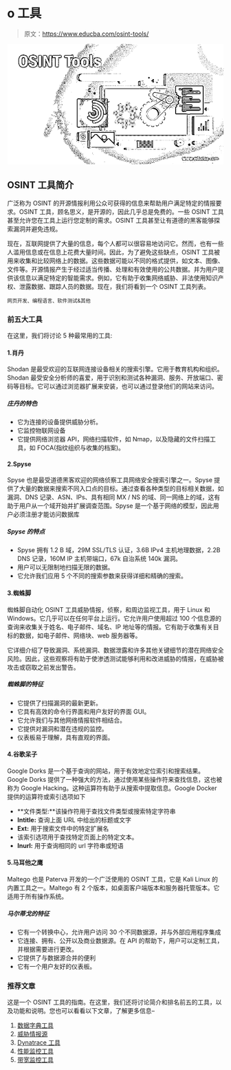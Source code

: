 # o 工具

> 原文：<https://www.educba.com/osint-tools/>

![OSINT Tools](img/8a4e0d9fed7b6952ce811d47fd9939f5.png)



## OSINT 工具简介

广泛称为 OSINT 的开源情报利用公众可获得的信息来帮助用户满足特定的情报要求。OSINT 工具，顾名思义，是开源的，因此几乎总是免费的。一些 OSINT 工具甚至允许您在工具上运行您定制的需求。OSINT 工具甚至让有道德的黑客能够探索漏洞并避免违规。

现在，互联网提供了大量的信息，每个人都可以很容易地访问它。然而，也有一些人滥用信息或在信息上花费大量时间。因此，为了避免这些缺点，OSINT 工具被用来收集和比较网络上的数据。这些数据可能以不同的格式提供，如文本、图像、文件等。开源情报产生于经过适当传播、处理和有效使用的公共数据。并为用户提供该信息以满足特定的智能需求。例如，它有助于收集网络威胁、非法使用知识产权、泄露数据、跟踪人员的数据。现在，我们将看到一个 OSINT 工具列表。

<small>网页开发、编程语言、软件测试&其他</small>

### 前五大工具

在这里，我们将讨论 5 种最常用的工具:

#### 1.肖丹

Shodan 是最受欢迎的互联网连接设备相关的搜索引擎。它用于教育机构和组织。Shodan 最受安全分析师的喜爱，用于识别和测试各种漏洞、服务、开放端口、密码等目标。它可以通过浏览器扩展来安装，也可以通过登录他们的网站来访问。

##### 庄丹的特色

*   它为连接的设备提供威胁分析。
*   它监控物联网设备
*   它提供网络浏览器 API，网络扫描软件，如 Nmap，以及隐藏的文件扫描工具，如 FOCA(指纹组织与收集的档案)。

#### 2.Spyse

Spyse 也是最受道德黑客欢迎的网络侦察工具网络安全搜索引擎之一。Spyse 提供了大量的数据来搜索不同入口点的目标。通过查看各种类型的目标相关数据，如漏洞、DNS 记录、ASN、IPs、具有相同 MX / NS 的域、同一网络上的域，这有助于用户从一个域开始并扩展调查范围。Spyse 是一个基于网络的模型，因此用户必须注册才能访问数据库

##### Spyse 的特点

*   Spyse 拥有 1.2 B 域，29M SSL/TLS 认证，3.6B IPv4 主机地理数据，2.2B DNS 记录，160M IP 主机带端口，67k 自治系统 140k 漏洞。
*   用户可以无限制地扫描无限的数据。
*   它允许我们应用 5 个不同的搜索参数来获得详细和精确的搜索。

#### 3.蜘蛛脚

蜘蛛脚自动化 OSINT 工具威胁情报，侦察，和周边监视工具，用于 Linux 和 Windows。它几乎可以在任何平台上运行。它允许用户使用超过 100 个信息源的查询来收集关于姓名、电子邮件、域名、IP 地址等的情报。它有助于收集有关目标的数据，如电子邮件、网络块、web 服务器等。

它详细介绍了导致漏洞、系统漏洞、数据泄露和许多其他关键细节的潜在网络安全风险。因此，这些观察将有助于使渗透测试能够利用和改进威胁的情报，在威胁被攻击或窃取之前发出警告。

##### 蜘蛛脚的特征

*   它提供了扫描漏洞的最新更新。
*   它具有高效的命令行界面和用户友好的界面 GUI。
*   它允许我们与其他网络情报软件相结合。
*   它提供对漏洞和潜在违规的监控。
*   仪表板易于理解，具有直观的界面。

#### 4.谷歌呆子

Google Dorks 是一个基于查询的网站，用于有效地定位索引和搜索结果。Google Dorks 提供了一种强大的方法，通过使用某些操作符来查找信息，这也被称为 Google Hacking。这种运算符有助于从搜索中提取信息。Google Docker 提供的运算符或索引选项如下

*   **文件类型:**该操作符用于查找文件类型或搜索特定字符串
*   **Intitle:** 查询上面 URL 中给出的标题或文字
*   **Ext:** 用于搜索文件中的特定扩展名
*   该索引选项用于查找特定页面上的特定文本。
*   **Inurl:** 用于查询相同的 url 字符串或短语

#### 5.马耳他之鹰

Maltego 也是 Paterva 开发的一个广泛使用的 OSINT 工具，它是 Kali Linux 的内置工具之一。Maltego 有 2 个版本，如桌面客户端版本和服务器托管版本。它适用于所有操作系统。

##### 马尔蒂戈的特征

*   它有一个转换中心，允许用户访问 30 个不同数据源，并与外部应用程序集成
*   它连接、拥有、公开以及商业数据源。在 API 的帮助下，用户可以定制工具，并根据需要进行更改。
*   它提供了与数据源合并的便利
*   它有一个用户友好的仪表板。

### 推荐文章

这是一个 OSINT 工具的指南。在这里，我们还将讨论简介和排名前五的工具，以及功能和说明。您也可以看看以下文章，了解更多信息–

1.  [数据字典工具](https://www.educba.com/data-dictionary-tools/)
2.  [威胁情报源](https://www.educba.com/threat-intelligence-feeds/)
3.  [Dynatrace 工具](https://www.educba.com/dynatrace-tools/)
4.  [性能监控工具](https://www.educba.com/performance-monitoring-tools/)
5.  [带宽监控工具](https://www.educba.com/bandwidth-monitoring-tools/)





